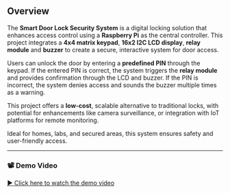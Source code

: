## Overview

The **Smart Door Lock Security System** is a digital locking solution that enhances access control using a **Raspberry Pi** as the central controller. This project integrates a **4x4 matrix keypad**, **16x2 I2C LCD display**, **relay module** and **buzzer** to create a secure, interactive system for door access.

Users can unlock the door by entering a **predefined PIN** through the keypad. If the entered PIN is correct, the system triggers the **relay module** and provides confirmation through the LCD and buzzer. If the PIN is incorrect, the system denies access and sounds the buzzer multiple times as a warning.

This project offers a **low-cost**, scalable alternative to traditional locks, with potential for enhancements like camera surveillance, or integration with IoT platforms for remote monitoring.

Ideal for homes, labs, and secured areas, this system ensures safety and user-friendly access.

---


### 📽️ Demo Video  
[▶️ Click here to watch the demo video](videodemo.mp4)
